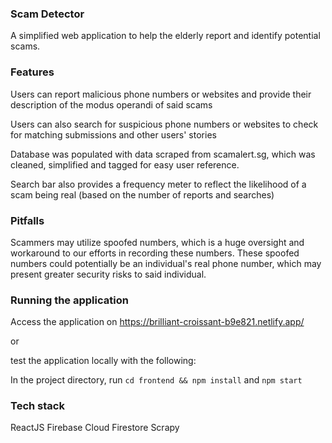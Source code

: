 ### Scam Detector
A simplified web application to help the elderly report and identify potential scams. 

### Features
Users can report malicious phone numbers or websites and provide their description of the modus operandi of said scams

Users can also search for suspicious phone numbers or websites to check for matching submissions and other users' stories

Database was populated with data scraped from scamalert.sg, which was cleaned, simplified and tagged for easy user reference. 

Search bar also provides a frequency meter to reflect the likelihood of a scam being real (based on the number of reports and searches) 

### Pitfalls
Scammers may utilize spoofed numbers, which is a huge oversight and workaround to our efforts in recording these numbers. These spoofed numbers could potentially be an individual's real phone number, which may present greater security risks to said individual.

### Running the application
Access the application on https://brilliant-croissant-b9e821.netlify.app/

or 

test the application locally with the following:

In the project directory, run 
`cd frontend && npm install` 
and 
`npm start`

### Tech stack 
ReactJS
Firebase Cloud Firestore
Scrapy
